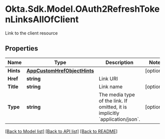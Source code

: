 # Okta.Sdk.Model.OAuth2RefreshTokenLinksAllOfClient
Link to the client resource

## Properties

Name | Type | Description | Notes
------------ | ------------- | ------------- | -------------
**Hints** | [**AppCustomHrefObjectHints**](AppCustomHrefObjectHints.md) |  | [optional] 
**Href** | **string** | Link URI | 
**Title** | **string** | Link name | [optional] 
**Type** | **string** | The media type of the link. If omitted, it is implicitly &#x60;application/json&#x60;. | [optional] 

[[Back to Model list]](../README.md#documentation-for-models) [[Back to API list]](../README.md#documentation-for-api-endpoints) [[Back to README]](../README.md)

